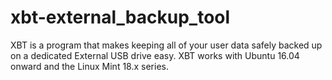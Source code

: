 # xbt-external_backup_tool
XBT is a program that makes keeping all of your user data safely backed up on a dedicated External USB drive easy. XBT works with Ubuntu 16.04 onward and  the Linux Mint 18.x series.
